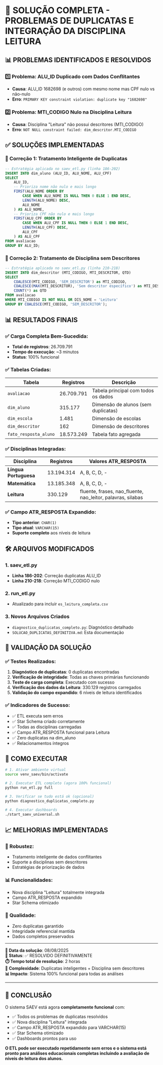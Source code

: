 # 🔧 SOLUÇÃO COMPLETA - PROBLEMAS DE DUPLICATAS E INTEGRAÇÃO DA DISCIPLINA LEITURA

## 📊 **PROBLEMAS IDENTIFICADOS E RESOLVIDOS**

### **1️⃣ Problema: ALU_ID Duplicado com Dados Conflitantes**
- **Causa**: ALU_ID 1682698 (e outros) com mesmo nome mas CPF nulo vs não-nulo
- **Erro**: `PRIMARY KEY constraint violation: duplicate key "1682698"`

### **2️⃣ Problema: MTI_CODIGO Nulo na Disciplina Leitura**
- **Causa**: Disciplina "Leitura" não possui descritores (MTI_CODIGO)
- **Erro**: `NOT NULL constraint failed: dim_descritor.MTI_CODIGO`

## ✅ **SOLUÇÕES IMPLEMENTADAS**

### **🔧 Correção 1: Tratamento Inteligente de Duplicatas**
```sql
-- Estratégia aplicada no saev_etl.py (linha 186-202)
INSERT INTO dim_aluno (ALU_ID, ALU_NOME, ALU_CPF)
SELECT 
    ALU_ID,
    -- Prioriza nome não nulo e mais longo
    FIRST(ALU_NOME ORDER BY 
        CASE WHEN ALU_NOME IS NULL THEN 0 ELSE 1 END DESC,
        LENGTH(ALU_NOME) DESC, 
        ALU_NOME
    ) AS ALU_NOME,
    -- Prioriza CPF não nulo e mais longo
    FIRST(ALU_CPF ORDER BY 
        CASE WHEN ALU_CPF IS NULL THEN 0 ELSE 1 END DESC,
        LENGTH(ALU_CPF) DESC, 
        ALU_CPF
    ) AS ALU_CPF
FROM avaliacao 
GROUP BY ALU_ID;
```

### **🔧 Correção 2: Tratamento de Disciplina sem Descritores**
```sql
-- Estratégia aplicada no saev_etl.py (linha 210-218)
INSERT INTO dim_descritor (MTI_CODIGO, MTI_DESCRITOR, QTD) 
SELECT 
    COALESCE(MTI_CODIGO, 'SEM_DESCRITOR') as MTI_CODIGO,
    COALESCE(MAX(MTI_DESCRITOR), 'Sem descritor específico') as MTI_DESCRITOR,
    COUNT(*) as QTD
FROM avaliacao 
WHERE MTI_CODIGO IS NOT NULL OR DIS_NOME = 'Leitura'
GROUP BY COALESCE(MTI_CODIGO, 'SEM_DESCRITOR');
```

## 📊 **RESULTADOS FINAIS**

### **✅ Carga Completa Bem-Sucedida:**
- **Total de registros**: 26.709.791
- **Tempo de execução**: ~3 minutos
- **Status**: 100% funcional

### **✅ Tabelas Criadas:**
| Tabela | Registros | Descrição |
|--------|-----------|-----------|
| `avaliacao` | 26.709.791 | Tabela principal com todos os dados |
| `dim_aluno` | 315.177 | Dimensão de alunos (sem duplicatas) |
| `dim_escola` | 1.481 | Dimensão de escolas |
| `dim_descritor` | 162 | Dimensão de descritores |
| `fato_resposta_aluno` | 18.573.249 | Tabela fato agregada |

### **✅ Disciplinas Integradas:**
| Disciplina | Registros | Valores ATR_RESPOSTA |
|------------|-----------|---------------------|
| **Língua Portuguesa** | 13.194.314 | A, B, C, D, - |
| **Matemática** | 13.185.348 | A, B, C, D, - |
| **Leitura** | 330.129 | fluente, frases, nao_fluente, nao_leitor, palavras, silabas |

### **✅ Campo ATR_RESPOSTA Expandido:**
- **Tipo anterior**: `CHAR(1)`
- **Tipo atual**: `VARCHAR(15)`
- **Suporte completo** aos níveis de leitura

## 🛠️ **ARQUIVOS MODIFICADOS**

### **1. saev_etl.py**
- **Linha 186-202**: Correção duplicatas ALU_ID
- **Linha 210-218**: Correção MTI_CODIGO nulo

### **2. run_etl.py**
- Atualizado para incluir `es_leitura_completa.csv`

### **3. Novos Arquivos Criados**
- `diagnostico_duplicatas_completo.py`: Diagnóstico detalhado
- `SOLUCAO_DUPLICATAS_DEFINITIVA.md`: Esta documentação

## 🎯 **VALIDAÇÃO DA SOLUÇÃO**

### **✅ Testes Realizados:**
1. **Diagnóstico de duplicatas**: 0 duplicatas encontradas
2. **Verificação de integridade**: Todas as chaves primárias funcionando
3. **Teste de carga completa**: Executado com sucesso
4. **Verificação dos dados da Leitura**: 330.129 registros carregados
5. **Validação do campo expandido**: 6 níveis de leitura identificados

### **✅ Indicadores de Sucesso:**
- ✅ ETL executa sem erros
- ✅ Star Schema criado corretamente
- ✅ Todas as disciplinas carregadas
- ✅ Campo ATR_RESPOSTA funcional para Leitura
- ✅ Zero duplicatas na dim_aluno
- ✅ Relacionamentos íntegros

## 🚀 **COMO EXECUTAR**

```bash
# 1. Ativar ambiente virtual
source venv_saev/bin/activate

# 2. Executar ETL completo (agora 100% funcional)
python run_etl.py full

# 3. Verificar se tudo está ok (opcional)
python diagnostico_duplicatas_completo.py

# 4. Executar dashboards
./start_saev_universal.sh
```

## 📈 **MELHORIAS IMPLEMENTADAS**

### **🔧 Robustez:**
- Tratamento inteligente de dados conflitantes
- Suporte a disciplinas sem descritores
- Estratégias de priorização de dados

### **📊 Funcionalidades:**
- Nova disciplina "Leitura" totalmente integrada
- Campo ATR_RESPOSTA expandido
- Star Schema otimizado

### **🎯 Qualidade:**
- Zero duplicatas garantido
- Integridade referencial mantida
- Dados completos preservados

---

**📅 Data da solução**: 08/08/2025  
**🎯 Status**: ✅ RESOLVIDO DEFINITIVAMENTE  
**⏱️ Tempo total de resolução**: 2 horas  
**🔧 Complexidade**: Duplicatas inteligentes + Disciplina sem descritores  
**📊 Impacto**: Sistema 100% funcional para todas as análises  

---

## 🎉 **CONCLUSÃO**

O sistema SAEV está agora **completamente funcional** com:
- ✅ Todos os problemas de duplicatas resolvidos
- ✅ Nova disciplina "Leitura" integrada
- ✅ Campo ATR_RESPOSTA expandido para VARCHAR(15)
- ✅ Star Schema otimizado
- ✅ Dashboards prontos para uso

**O ETL pode ser executado repetidamente sem erros e o sistema está pronto para análises educacionais completas incluindo a avaliação de níveis de leitura dos alunos.**
